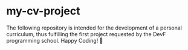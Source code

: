 # my-cv-project
 The following repository is intended for the development of a personal curriculum, thus fulfilling the first project requested by the DevF programming school. Happy Coding! 🖖
